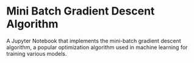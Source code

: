 # Mini Batch Gradient Descent Algorithm
 A Jupyter Notebook that implements the mini-batch gradient descent algorithm, a popular optimization algorithm used in machine learning for training various models.

